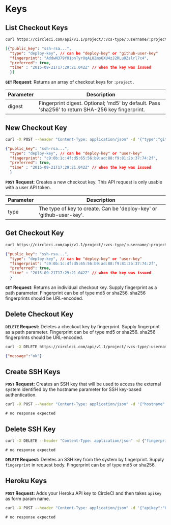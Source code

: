 # Keys

## List Checkout Keys

```sh
curl https://circleci.com/api/v1.1/project/:vcs-type/:username/:project/checkout-key?digest=sha256 -H "Circle-Token: <circle-token>"
```

```json
[{"public_key": "ssh-rsa...",
  "type": "deploy-key", // can be "deploy-key" or "github-user-key"
  "fingerprint": "AddwN379YO1pnTyrOqALUZmo6XU4zJ2RLuOZslrl7c4",
  "preferred": true,
  "time" : "2015-09-21T17:29:21.042Z" // when the key was issued
  }]
```

**`GET` Request**: Returns an array of checkout keys for `:project.`

Parameter | Description
------- | -------------
digest | Fingerprint digest. Optional; 'md5' by default. Pass 'sha256' to return SHA-256 key fingerprint.

## New Checkout Key

```sh
curl -X POST --header "Content-Type: application/json" -d '{"type":"github-user-key"}' https://circleci.com/api/v1.1/project/:vcs-type/:username/:project/checkout-key -H "Circle-Token: <circle-token>"
```

```json
{"public_key": "ssh-rsa...",
  "type": "deploy-key", // can be "deploy-key" or "user-key"
  "fingerprint": "c9:0b:1c:4f:d5:65:56:b9:ad:88:f9:81:2b:37:74:2f",
  "preferred": true,
  "time" : "2015-09-21T17:29:21.042Z" // when the key was issued
  }
```

**`POST` Request**: Creates a new checkout key. This API request is only usable with a user API token.

Parameter | Description
------- | -------------
type | The type of key to create. Can be 'deploy-key' or 'github-user-key'.


## Get Checkout Key

```sh
curl https://circleci.com/api/v1.1/project/:vcs-type/:username/:project/checkout-key/:fingerprint -H "Circle-Token: <circle-token>"
```

```json
{"public_key": "ssh-rsa...",
  "type": "deploy-key", // can be "deploy-key" or "user-key"
  "fingerprint": "c9:0b:1c:4f:d5:65:56:b9:ad:88:f9:81:2b:37:74:2f",
  "preferred": true,
  "time" : "2015-09-21T17:29:21.042Z" // when the key was issued
  }
```

**`GET` Request**: Returns an individual checkout key. Supply fingerprint as a path parameter. Fingerprint can be of type md5 or sha256. sha256 fingerprints should be URL-encoded.

## Delete Checkout Key

**`DELETE` Request:** Deletes a checkout key by fingerprint. Supply fingerprint as a path parameter. Fingerprint can be of type md5 or sha256. sha256 fingerprints should be URL-encoded.

```sh
curl -X DELETE https://circleci.com/api/v1.1/project/:vcs-type/:username/:project/checkout-key/:fingerprint -H "Circle-Token: <circle-token>"
```

```json
{"message":"ok"}
```

## Create SSH Keys

**`POST` Request:** Creates an SSH key that will be used to access the external system identified by the hostname parameter for SSH key-based authentication.

```sh
curl -X POST --header "Content-Type: application/json" -d '{"hostname":"hostname","private_key":"RSA private key"}' https://circleci.com/api/v1.1/project/:vcs-type/:username/:project/ssh-key -H "Circle-Token: <circle-token>"
```

```
# no response expected
```

## Delete SSH Key

```sh
curl -X DELETE --header "Content-Type: application/json" -d {"fingerprint":"Fingerprint", "hostname":"Hostname"} https://circleci.com/api/v1.1/project/:vcs-type/:username/:project/ssh-key -H "Circle-Token: <circle-token>"
```

```
# no response expected
```

**`DELETE` Request:** Deletes an SSH key from the system by fingerprint. Supply `fingerprint` in request body. Fingerprint can be of type md5 or sha256.


## Heroku Keys

**`POST` Request:** Adds your Heroku API key to CircleCI and then takes `apikey` as form param name.

```sh
curl -X POST --header "Content-Type: application/json" -d '{"apikey":"Heroku key"}' https://circleci.com/user/heroku-key -H "Circle-Token: <circle-token>"
```

```
# no response expected
```
